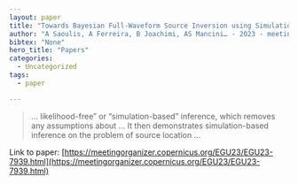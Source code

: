 ```yaml
---
layout: paper
title: "Towards Bayesian Full-Waveform Source Inversion using Simulation-Based Inference"
author: "A Saoulis, A Ferreira, B Joachimi, AS Mancini… - 2023 - meetingorganizer.copernicus.org"
bibtex: "None"
hero_title: "Papers"
categories:
  - Uncategorized
tags:
  - paper

---
```

>… likelihood-free” or “simulation-based” inference, which removes any assumptions about … It then demonstrates simulation-based inference on the problem of source location …

Link to paper: [https://meetingorganizer.copernicus.org/EGU23/EGU23-7939.html](https://meetingorganizer.copernicus.org/EGU23/EGU23-7939.html)



